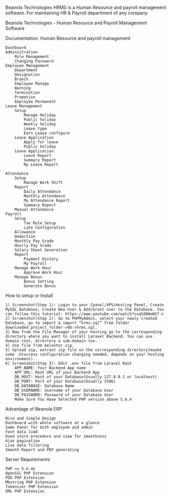 
Beanola Technologies HRMS is a Human Resource and payroll management software. For maintaining HR & Payroll department of any company


Beanola Technologies - Human Resource and Payroll Management Software


Documentation:
Human Resource and payroll management

    Dashboard
    Administration 
        Role Management
        Changing Password
    Employee Management
        Department
        Designation
        Branch
        Employee Manage
        Warning
        Termination
        Promotion
        Employee Permanent
    Leave Management
        Setup
            Manage Holiday
            Public holiday
            Weekly holiday
            Leave type
            Earn Leave configure
        Leave Application
            Apply for leave
            Public holiday
        Leave Application
            Leave Report
            Summary Report
            My Leave Report

    Attendance
        Setup
            Manage Work Shift
        Report
            Daily Attendance
            Monthly Attendance 
            My Attendance Report
            Summary Report 
        Manual Attendance  
    Payroll
        Setup
            Tax Rule Setup
            Late Configuration
        Allowance
        Deduction
        Monthly Pay Grade
        Hourly Pay Grade 
        Salary Sheet Generation
        Report
            Payment History
            My Payroll
        Manage Work Hour
            Approve Work Hour
        Manage Bonus
            Bonus Setting
            Generate Bonus

How to setup or Install

    1) Screenshot(Step 1): Login to your Cpanel/VPS/Hosting Panel, Create MySQL Database, Create New User & Add/Grant user to the Database. You can follow this tutorial- https://www.youtube.com/watch?v=qSdbNoW2f-c
    2) Screenshot(Step 2): Go to PHPMyAdmin, select your newly created Database, go to import & import “hrms.sql” from folder downloaded_project_folder->db->hrms.sql.
    3) Now from the File Manager of your hosting go to the corresponding directory where you want to install Laravel Backend. You can use domain root, directory & sub-domain too.
    4) Use file from belontor.zip.
    5) Upload zip, extract zip file on the corresponding directory(maybe some .htaccess configuration changing needed, depends on your hosting environment).
    6) Screenshot(Step 3): Edit .env file from Laravel Root
        APP_NAME: Your Backend App name
        APP_URL: Root URL of your Backend App
        DB_HOST: Host of your Database(Usually 127.0.0.1 or localhost)
        DB_PORT: Port of your Database(Usually 3306)
        DB_DATABASE: Database Name
        DB_USERNAME: Username of your Database User
        DB_PASSWORD: Password of your Database User
        Make Sure You Have Selected PHP version above 5.6.4

Advantage of Beanola ERP

    Nice and Simple Design
    Dashboard with whole software at a glance
    Same Panel for both employee and admin
    Fast data load
    Used store procedure and view for smoothness
    Ajax pagination
    Live data filtering
    Smooth Report and PDF generating

Server Requirements

    PHP >= 5.6.4n
    OpenSSL PHP Extension
    PDO PHP Extension
    Mbstring PHP Extension
    Tokenizer PHP Extension
    XML PHP Extension

